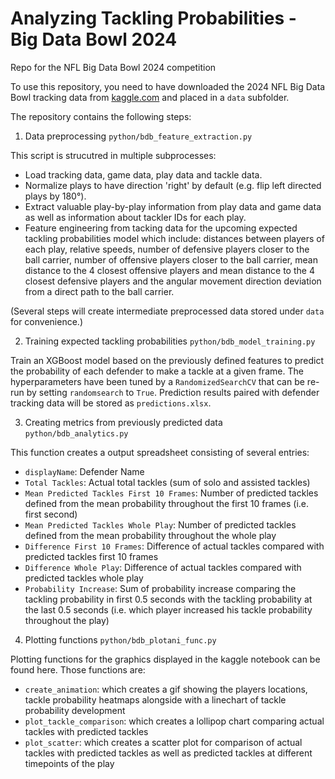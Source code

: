 # Analyzing Tackling Probabilities - Big Data Bowl 2024
Repo for the NFL Big Data Bowl 2024 competition

To use this repository, you need to have downloaded the 2024 NFL Big Data Bowl tracking data from [kaggle.com](https://www.kaggle.com/competitions/nfl-big-data-bowl-2024/) and placed in a `data` subfolder.

The repository contains the following steps:

1. Data preprocessing `python/bdb_feature_extraction.py`

This script is strucutred in multiple subprocesses:

- Load tracking data, game data, play data and tackle data.
- Normalize plays to have direction 'right' by default (e.g. flip left directed plays by 180°).
- Extract valuable play-by-play information from play data and game data as well as information about tackler IDs for each play.
- Feature engineering from tacking data for the upcoming expected tackling probabilities model which include: distances between players of each play, relative speeds, number of defensive players closer to the ball carrier, number of offensive players closer to the ball carrier, mean distance to the 4 closest offensive players and mean distance to the 4 closest defensive players and the angular movement direction deviation from a direct path to the ball carrier.

(Several steps will create intermediate preprocessed data stored under `data` for convenience.)

2. Training expected tackling probabilities `python/bdb_model_training.py`

Train an XGBoost model based on the previously defined features to predict the probability of each defender to make a tackle at a given frame. The hyperparameters have been tuned by a `RandomizedSearchCV` that can be re-run by setting `randomsearch` to `True`. Prediction results paired with defender tracking data will be stored as `predictions.xlsx`.

3. Creating metrics from previously predicted data `python/bdb_analytics.py`

This function creates a output spreadsheet consisting of several entries:

- `displayName`: Defender Name
- `Total Tackles`: Actual total tackles (sum of solo and assisted tackles)
- `Mean Predicted Tackles First 10 Frames`: Number of predicted tackles defined from the mean probability throughout the first 10 frames (i.e. first second)
- `Mean Predicted Tackles Whole Play`: Number of predicted tackles defined from the mean probability throughout the whole play
- `Difference First 10 Frames`: Difference of actual tackles compared with predicted tackles first 10 frames
- `Difference Whole Play`: Difference of actual tackles compared with predicted tackles whole play
- `Probability Increase`: Sum of probability increase comparing the tackling probability in first 0.5 seconds with the tackling probability at the last 0.5 seconds (i.e. which player increased his tackle probability throughout the play)
  
4. Plotting functions `python/bdb_plotani_func.py`

Plotting functions for the graphics displayed in the kaggle notebook can be found here. Those functions are:

- `create_animation`: which creates a gif showing the players locations, tackle probability heatmaps alongside with a linechart of tackle probability development
- `plot_tackle_comparison`: which creates a lollipop chart comparing actual tackles with predicted tackles
- `plot_scatter`: which creates a scatter plot for comparison of actual tackles with predicted tackles as well as predicted tackles at different timepoints of the play
